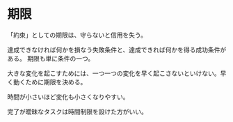# 期限

「約束」としての期限は、守らないと信用を失う。

達成できなければ何かを損なう失敗条件と、達成できれば何かを得る成功条件がある。
期限も単に条件の一つ。

大きな変化を起こすためには、一つ一つの変化を早く起こさないといけない。早く動くために期限を決める。

時間が小さいほど変化も小さくなりやすい。

完了が曖昧なタスクは時間制限を設けた方がいい。
